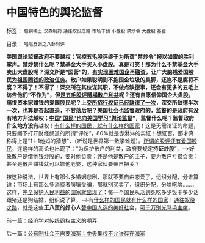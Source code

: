 # 中国特色的舆论监督

标签： `包钢稀土` `汉森制药` `通往奴役之路` `市场干预` `小盘股` `禁炒令` `大盘股` `基金` 

目录： `唱唱反调之八卦时评`

**美国舆论监督政府不要越权；**官控五毛股评终于为所谓"禁炒令"报以如雷的胜利掌声。禁炒禁什么呢？禁基金大手买入小盘股。真是可笑！那为什么不禁基金大手卖出大盘股呢？深交所是“国营”的，[有实现困难国企再融资](../../../2008/8/27/国有圈钱根本不必担心控股权失落.md)，让广大脑残爱国股民[为祖国圈钱的政治任务](../../../2009/12/14/中央军在讲政治！护盘呢！.md)。散户如果聪明到不抱国企垃圾的臭脚，还岂不是腐将不腐？不得了！不得了！深交所在其位谋其职，不做点缺德事，还会有更多的五毛上访告他们“不作为”，但[是五毛股评糟塌散户利益](../../../2010/7/1/股评家骂散户，骂市场经济，骂创业板，骂买卖自愿.md)呢？还有自愿信仰国企大盘股，痛恨资本家赚钱的爱国股民呢？上[交所招行权证已经缺德了一次](../../../2008/6/10/市场干预价值先知制度投机者面对南航认沽有价值的事实.md)，深交所缺德半次一次，也算是奋起直追，不甘落后吧？美国社会也监督政府的，监督的是政府有没有地方非法越权；[中国“国民”也向美国学习“舆论监督](../../../2010/3/3/《大义觉迷录》监督舆论.md)”，监督什么呢？监督政府什么地方**没有**越权！[有什么样的国民，就有什么样的国家](../../../2010/8/31/股民想赚钱就不能做“贪民”.md)！这是无需论证的命题，只要阁下打开财经频道的所谓“评论”，80%就是赤淋淋的实证！想证否，那才真称得上是“1＋1他妈的猜想”，（听说是世界第一数学难题）。[所谓的股评还有爱国股民](http://hi.baidu.com/darthchn/blog/item/6c2e2b59047954d39c820484.html)，连这样的高论也出现了：“为保护散户的利益，政府要规定**持证炒股**”，——>好象散户是借他钱炒股的，要对他负责；还是他是散户的主子，要为散户亏损负责；甚至是散户赚钱就可以嫖他老婆，这种家伙要亲自把关？

按这种说法，世界上有那么多婚姻悲剧，那就不要自由恋爱了，组织分配，分谁算谁；市场上有那么多消费者嚷嚷受骗，那就别买卖了，组织分配，分啥吃啥……，这样，[完全保护人民利益的国家就出现了](../../../2010/5/15/“权力－权利－义务”模型即奴隶制.md)：每一个国民从活到死吃多少饭干多少话跟猪还是狗结婚，组织说了算，——>有[什么样的国民就有什么样的国家](../../../2009/12/31/有什么样的文化，就有什么样的国民.md)！[通往奴役之路](../../../2010/1/27/回顾通往奴役的历史之路.md)，就是这些**王八蛋的好心人**[替中国人选的美好社](../../../2009/9/23/孟荀人之初善恶之争及“行之初意本善”.md)会，[可千万别光骂毛主席](../../../2010/6/25/政治家是开发政治利益的专家.md)。

前一篇：[经济学对传统霸权主义的嘲弄](../../../2010/9/13/经济学对传统霸权主义的嘲弄.md)

后一篇：[公有制社会不需要海军；中央集权不允许存在海军](../../../2010/9/13/公有制社会不需要海军；中央集权不允许存在海军.md)